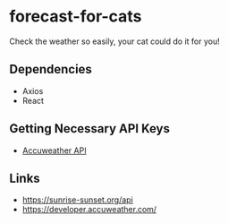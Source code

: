 # forecast-for-cats
Check the weather so easily, your cat could do it for you!

## Dependencies
* Axios
* React

## Getting Necessary API Keys
* [Accuweather API](https://developer.accuweather.com/)

## Links
* https://sunrise-sunset.org/api
* https://developer.accuweather.com/
